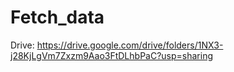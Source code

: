 # Fetch_data

Drive: https://drive.google.com/drive/folders/1NX3-j28KjLgVm7Zxzm9Aao3FtDLhbPaC?usp=sharing
